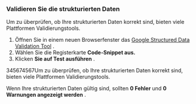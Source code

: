 ### Validieren Sie die strukturierten Daten

Um zu überprüfen, ob Ihre strukturierten Daten korrekt sind, bieten viele Plattformen Validierungstools.

1. Öffnen Sie in einem neuen Browserfenster das [Google Structured Data Validation Tool](https://developers.google.com/structured-data/testing-tool/) .
2. Wählen Sie die Registerkarte **Code-Snippet aus.**
3. Klicken **Sie auf Test ausführen** .

345674567Um zu überprüfen, ob Ihre strukturierten Daten korrekt sind, bieten viele Plattformen Validierungstools.

Wenn Ihre strukturierten Daten gültig sind, sollten **0 Fehler** und **0 Warnungen angezeigt werden** .

